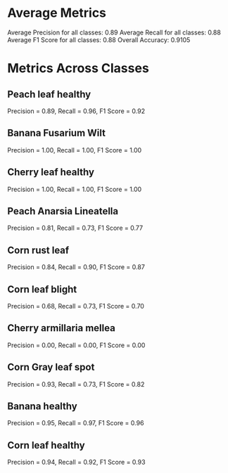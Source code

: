 # Average Metrics
Average Precision for all classes: 0.89
Average Recall for all classes: 0.88
Average F1 Score for all classes: 0.88
Overall Accuracy: 0.9105
# Metrics Across Classes
## Peach leaf healthy
Precision = 0.89, Recall = 0.96, F1 Score = 0.92
## Banana Fusarium Wilt
Precision = 1.00, Recall = 1.00, F1 Score = 1.00
## Cherry leaf healthy
Precision = 1.00, Recall = 1.00, F1 Score = 1.00
## Peach Anarsia Lineatella
Precision = 0.81, Recall = 0.73, F1 Score = 0.77
## Corn rust leaf
Precision = 0.84, Recall = 0.90, F1 Score = 0.87
## Corn leaf blight
Precision = 0.68, Recall = 0.73, F1 Score = 0.70
## Cherry armillaria mellea
Precision = 0.00, Recall = 0.00, F1 Score = 0.00
## Corn Gray leaf spot
Precision = 0.93, Recall = 0.73, F1 Score = 0.82
## Banana healthy
Precision = 0.95, Recall = 0.97, F1 Score = 0.96
## Corn leaf healthy
Precision = 0.94, Recall = 0.92, F1 Score = 0.93
